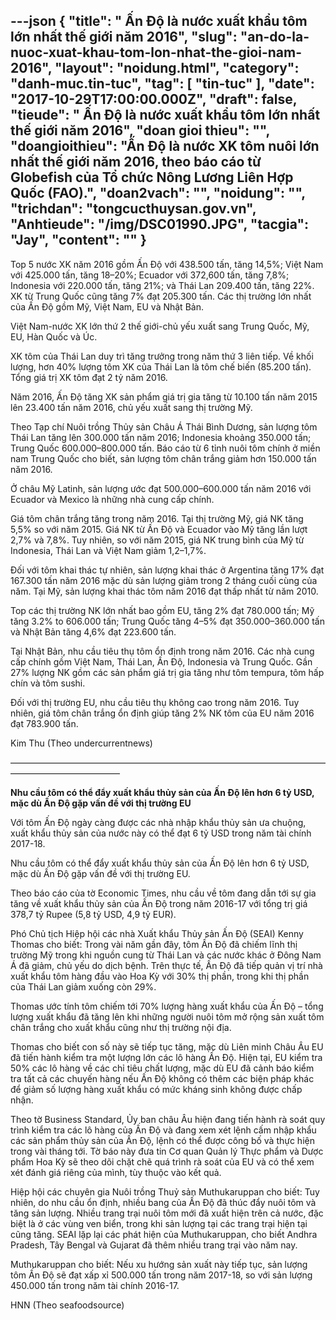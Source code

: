 ---json
{
    "title": " Ấn Độ là nước xuất khẩu tôm lớn nhất thế giới  năm 2016",
    "slug": "an-do-la-nuoc-xuat-khau-tom-lon-nhat-the-gioi-nam-2016",
    "layout": "noidung.html",
    "category": "danh-muc.tin-tuc",
    "tag": [
        "tin-tuc"
    ],
    "date": "2017-10-29T17:00:00.000Z",
    "draft": false,
    "tieude": " Ấn Độ là nước xuất khẩu tôm lớn nhất thế giới  năm 2016",
    "doan gioi thieu": "",
    "doangioithieu": "Ấn Độ là nước XK tôm nuôi lớn nhất thế giới năm 2016, theo báo cáo từ Globefish của Tổ chức Nông Lương Liên Hợp Quốc (FAO).",
    "doan2vach": "",
    "noidung": "",
    "trichdan": "tongcucthuysan.gov.vn",
    "Anhtieude": "/img/DSC01990.JPG",
    "tacgia": "Jay",
    "__content__": ""
}
---
<p><span style="font-size:14px">Top 5 nước XK năm 2016 gồm Ấn Độ với 438.500 tấn, tăng 14,5%; Việt Nam với 425.000 tấn, tăng 18&ndash;20%; Ecuador với 372,600 tấn, tăng 7,8%; Indonesia với 220.000 tấn, tăng 21%; v&agrave; Th&aacute;i Lan 209.400 tấn, tăng 22%. XK từ Trung Quốc cũng tăng 7% đạt 205.300 tấn. C&aacute;c thị trường lớn nhất của Ấn Độ gồm Mỹ, Việt Nam, EU v&agrave; Nhật Bản.</span></p>

<p><span style="font-size:14px">Việt Nam-nước XK lớn thứ 2 thế giới-chủ yếu xuất sang Trung Quốc, Mỹ, EU, H&agrave;n Quốc v&agrave; &Uacute;c.</span></p>

<p><span style="font-size:14px">XK t&ocirc;m của Th&aacute;i Lan duy tr&igrave; tăng trưởng trong năm thứ 3 li&ecirc;n tiếp. Về khối lượng, hơn 40% lượng t&ocirc;m XK của Th&aacute;i Lan l&agrave; t&ocirc;m chế biến (85.200 tấn). Tổng gi&aacute; trị XK t&ocirc;m đạt 2 tỷ năm 2016.</span></p>

<p><span style="font-size:14px">Năm 2016, Ấn Độ tăng XK sản phẩm gi&aacute; trị gia tăng từ 10.100 tấn năm 2015 l&ecirc;n 23.400 tấn năm 2016, chủ yếu xuất sang thị trường Mỹ.</span></p>

<p><span style="font-size:14px">Theo Tạp ch&iacute; Nu&ocirc;i trồng Thủy sản Ch&acirc;u &Aacute; Th&aacute;i B&igrave;nh Dương, sản lượng t&ocirc;m Th&aacute;i Lan tăng l&ecirc;n 300.000 tấn năm 2016; Indonesia khoảng 350.000 tấn; Trung Quốc 600.000&ndash;800.000 tấn. B&aacute;o c&aacute;o từ 6 tỉnh nu&ocirc;i t&ocirc;m ch&iacute;nh ở miền nam Trung Quốc cho biết, sản lượng t&ocirc;m ch&acirc;n trắng giảm hơn 150.000 tấn năm 2016.</span></p>

<p><span style="font-size:14px">Ở ch&acirc;u Mỹ Latinh, sản lượng ước đạt 500.000&ndash;600.000 tấn năm 2016 với Ecuador v&agrave; Mexico l&agrave; những nh&agrave; cung cấp ch&iacute;nh.</span></p>

<p><span style="font-size:14px">Gi&aacute; t&ocirc;m ch&acirc;n trắng tăng trong năm 2016. Tại thị trường Mỹ, gi&aacute; NK tăng 5,5% so với năm 2015. Gi&aacute; NK từ Ấn Độ v&agrave; Ecuador v&agrave;o Mỹ tăng lần lượt 2,7% v&agrave; 7,8%. Tuy nhi&ecirc;n, so với năm 2015, gi&aacute; NK trung b&igrave;nh của Mỹ từ Indonesia, Th&aacute;i Lan v&agrave; Việt Nam giảm 1,2&ndash;1,7%.</span></p>

<p><span style="font-size:14px">Đối với t&ocirc;m khai th&aacute;c tự nhi&ecirc;n, sản lượng khai th&aacute;c ở Argentina tăng 17% đạt 167.300 tấn năm 2016 mặc d&ugrave; sản lượng giảm trong 2 th&aacute;ng cuối c&ugrave;ng của năm. Tại Mỹ, sản lượng khai th&aacute;c t&ocirc;m năm 2016 đạt thấp nhất từ năm 2010.</span></p>

<p><span style="font-size:14px">Top c&aacute;c thị trường NK lớn nhất bao gồm EU, tăng 2% đạt 780.000 tấn; Mỹ tăng 3.2% to 606.000 tấn; Trung Quốc tăng 4&ndash;5% đạt 350.000&ndash;360.000 tấn v&agrave; Nhật Bản tăng 4,6% đạt 223.600 tấn.</span></p>

<p><span style="font-size:14px">Tại Nhật Bản, nhu cầu ti&ecirc;u thụ t&ocirc;m ổn định trong năm 2016. C&aacute;c nh&agrave; cung cấp ch&iacute;nh gồm Việt Nam, Th&aacute;i Lan, Ấn Độ, Indonesia v&agrave; Trung Quốc. Gần 27% lượng NK gồm c&aacute;c sản phẩm gi&aacute; trị gia tăng như t&ocirc;m tempura, t&ocirc;m hấp ch&iacute;n v&agrave; t&ocirc;m sushi.</span></p>

<p><span style="font-size:14px">Đối với thị trường EU, nhu cầu ti&ecirc;u thụ kh&ocirc;ng cao trong năm 2016. Tuy nhi&ecirc;n, gi&aacute; t&ocirc;m ch&acirc;n trắng ổn định gi&uacute;p tăng 2% NK t&ocirc;m của EU năm 2016 đạt 783.900 tấn.</span></p>

<p><span style="font-size:14px">Kim Thu&nbsp;(Theo undercurrentnews)</span></p>

<p><span style="font-size:14px">&mdash;&mdash;&mdash;&mdash;&mdash;&mdash;&mdash;&mdash;&mdash;&mdash;&mdash;&mdash;&mdash;&mdash;&mdash;&mdash;&mdash;&mdash;&mdash;&mdash;&mdash;&mdash;&mdash;&mdash;&mdash;&mdash;&mdash;&mdash;&mdash;&mdash;&mdash;&mdash;&mdash;&mdash;&mdash;&mdash;&mdash;&mdash;&mdash;&mdash;&mdash;&mdash;&mdash;&mdash;&mdash;&mdash;&mdash;&mdash;&ndash;</span></p>

<p><span style="font-size:14px"><strong>Nhu cầu t&ocirc;m c&oacute; thể đẩy xuất khẩu thủy sản của Ấn Độ l&ecirc;n hơn 6 tỷ USD, mặc d&ugrave; Ấn Độ gặp vấn đề với thị trường EU</strong></span></p>

<p><span style="font-size:14px">Với t&ocirc;m Ấn Độ ng&agrave;y c&agrave;ng được c&aacute;c nh&agrave; nhập khẩu thủy sản ưa chuộng, xuất khẩu thủy sản của nước n&agrave;y c&oacute; thể đạt 6 tỷ USD trong năm t&agrave;i ch&iacute;nh 2017-18.</span></p>

<p><span style="font-size:14px">Nhu cầu t&ocirc;m c&oacute; thể đẩy xuất khẩu thủy sản của Ấn Độ l&ecirc;n hơn 6 tỷ USD, mặc d&ugrave; Ấn Độ gặp vấn đề với thị trường EU.</span></p>

<p><span style="font-size:14px">Theo b&aacute;o c&aacute;o của tờ Economic Times, nhu cầu về t&ocirc;m đang dẫn tới sự gia tăng về xuất khẩu thủy sản của Ấn Độ trong năm 2016-17 với tổng trị gi&aacute; 378,7 tỷ Rupee (5,8 tỷ USD, 4,9 tỷ EUR).</span></p>

<p><span style="font-size:14px">Ph&oacute; Chủ tịch Hiệp hội c&aacute;c nh&agrave; Xuất khẩu Thủy sản Ấn Độ (SEAI) Kenny Thomas cho biết: Trong v&agrave;i năm gần đ&acirc;y, t&ocirc;m Ấn Độ đ&atilde; chiếm lĩnh thị trường Mỹ trong khi nguồn cung từ Th&aacute;i Lan v&agrave; c&aacute;c nước kh&aacute;c ở Đ&ocirc;ng Nam &Aacute; đ&atilde; giảm, chủ yếu do dịch bệnh. Tr&ecirc;n thực tế, Ấn Độ đ&atilde; tiếp quản vị tr&iacute; nh&agrave; xuất khẩu t&ocirc;m h&agrave;ng đầu v&agrave;o Hoa Kỳ với 30% thị phần, trong khi thị phần của Th&aacute;i Lan giảm xuống c&ograve;n 29%.</span></p>

<p><span style="font-size:14px">Thomas ước t&iacute;nh t&ocirc;m chiếm tới 70% lượng h&agrave;ng xuất khẩu của Ấn Độ &ndash; tổng lượng xuất khẩu đ&atilde; tăng l&ecirc;n khi những người nu&ocirc;i t&ocirc;m mở rộng sản xuất t&ocirc;m ch&acirc;n trắng cho xuất khẩu cũng như thị trường nội địa.</span></p>

<p><span style="font-size:14px">Thomas cho biết con số n&agrave;y sẽ tiếp tục tăng, mặc d&ugrave; Li&ecirc;n minh Ch&acirc;u &Acirc;u EU đ&atilde; tiến h&agrave;nh kiểm tra một lượng lớn c&aacute;c l&ocirc; h&agrave;ng Ấn Độ. Hiện tại, EU kiểm tra 50% c&aacute;c l&ocirc; h&agrave;ng về c&aacute;c chỉ ti&ecirc;u chất lượng, mặc d&ugrave; EU đ&atilde; cảnh b&aacute;o kiểm tra tất cả c&aacute;c chuyến h&agrave;ng nếu Ấn Độ kh&ocirc;ng c&oacute; th&ecirc;m c&aacute;c biện ph&aacute;p kh&aacute;c để giảm số lượng h&agrave;ng xuất khẩu c&oacute; mức kh&aacute;ng sinh kh&ocirc;ng được chấp nhận.</span></p>

<p><span style="font-size:14px">Theo tờ Business Standard, Ủy ban ch&acirc;u &Acirc;u hiện đang tiến h&agrave;nh r&agrave; so&aacute;t quy tr&igrave;nh kiểm tra c&aacute;c l&ocirc; h&agrave;ng của Ấn Độ v&agrave; đang xem x&eacute;t lệnh cấm nhập khẩu c&aacute;c sản phẩm thủy sản của Ấn Độ, lệnh c&oacute; thể được c&ocirc;ng bố v&agrave; thực hiện trong v&agrave;i th&aacute;ng tới. Tờ b&aacute;o n&agrave;y đưa tin Cơ quan Quản l&yacute; Thực phẩm v&agrave; Dược phẩm Hoa Kỳ sẽ theo d&otilde;i chặt chẽ qu&aacute; tr&igrave;nh r&agrave; so&aacute;t của EU v&agrave; c&oacute; thể xem x&eacute;t đ&aacute;nh gi&aacute; ri&ecirc;ng của m&igrave;nh, t&ugrave;y thuộc v&agrave;o kết quả.</span></p>

<p><span style="font-size:14px">Hiệp hội c&aacute;c chuy&ecirc;n gia Nu&ocirc;i trồng Thuỷ sản Muthukaruppan cho biết: Tuy nhi&ecirc;n, do nhu cầu ổn định, nhiều bang của Ấn Độ đ&atilde; th&uacute;c đẩy nu&ocirc;i t&ocirc;m v&agrave; tăng sản lượng. Nhiều trang trại nu&ocirc;i t&ocirc;m mới đ&atilde; xuất hiện tr&ecirc;n cả nước, đặc biệt l&agrave; ở c&aacute;c v&ugrave;ng ven biển, trong khi sản lượng tại c&aacute;c trang trại hiện tại cũng tăng. SEAI lặp lại c&aacute;c ph&aacute;t hiện của Muthukaruppan, cho biết Andhra Pradesh, T&acirc;y Bengal v&agrave; Gujarat đ&atilde; th&ecirc;m nhiều trang trại v&agrave;o năm nay.</span></p>

<p><span style="font-size:14px">Muthukaruppan cho biết: Nếu xu hướng sản xuất n&agrave;y tiếp tục, sản lượng t&ocirc;m Ấn Độ sẽ đạt xấp xỉ 500.000 tấn trong năm 2017-18, so với sản lượng 450.000 tấn trong năm t&agrave;i ch&iacute;nh 2016-17.</span></p>

<p><span style="font-size:14px">HNN (Theo seafoodsource)</span></p>
